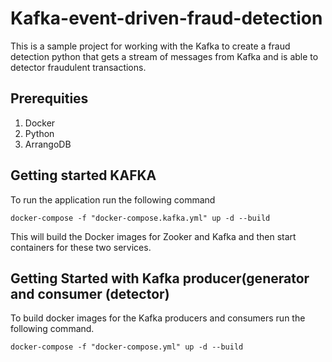 # Kafka-event-driven-fraud-detection

This is a sample project for working with the Kafka to create a fraud detection python that gets a stream of messages from Kafka and is able to detector fraudulent transactions.

## Prerequities 
1. Docker
2. Python
3. ArrangoDB

##  Getting started KAFKA 
 To run the application run the following command
 ```
 docker-compose -f "docker-compose.kafka.yml" up -d --build
 ```
This will build the Docker images for Zooker and Kafka and then start containers for these two services.  

## Getting Started with Kafka producer(generator and consumer (detector)
To  build docker images for the Kafka producers and consumers run the following command.

```
docker-compose -f "docker-compose.yml" up -d --build
```
